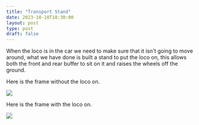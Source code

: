 ```yaml
---
title: "Transport Stand"
date: 2023-10-10T18:30:00
layout: post
type: post
draft: false
---
```


When the loco is in the car we need to make sure that it isn't going to move around, what we have done is built a stand to put the loco on, this allows both the front and rear buffer to sit on it and raises the wheels off the ground.

Here is the frame without the loco on.

![](../../../uploads/2023/10/transport-stand.jpg)

Here is the frame with the loco on.

![](../../../uploads/2023/10/transport-stand-2.jpg)

